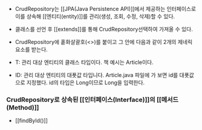 - CrudRepository는 [[JPA(Java Persistence API)]]에서 제공하는 인터페이스로 이를 상속해 [[엔티티(entity)]]를 관리(생성, 조회, 수정, 삭제)할 수 있다.
- 클래스를 선언 후 [[extends]]를 통해 CrudRepository선택하여 가져올 수 있다.


- CrudRepository에 홑화살괄호(<>)를 붙이고 그 안에 다음과 같이 2개의 제네릭 요소를 받는다.
- T: 관리 대상 엔티티의 클래스 타입이다. 책 예시는 Article이다.
- ID: 관리 대상 엔티티의 대푯값 타입니다. Article.java 파일에 가 보면 id를 대푯값으로 지정했다. id의 타입은 Long이므로 Long을 입력한다.

### CrudRepository로 상속된 [[인터페이스(Interface)]]의 [[메서드(Method)]]

- [[findById()]]